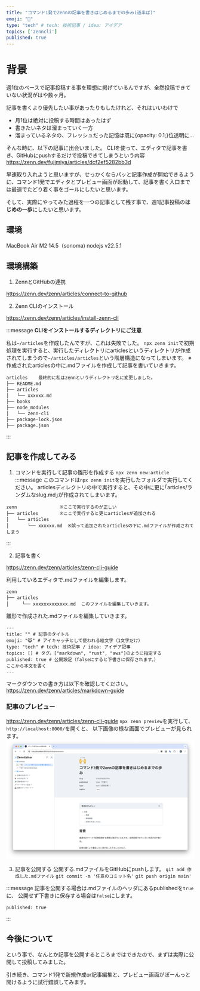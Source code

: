 ```yaml
---
title: "コマンド1発でZennの記事を書きはじめるまでの歩み(道半ば)"
emoji: "🙌"
type: "tech" # tech: 技術記事 / idea: アイデア
topics: ['zenncli']
published: true
---
```


# 背景
週1位のペースで記事投稿する事を理想に掲げているんですが、全然投稿できていない状況がはや数ヶ月。

記事を書くより優先したい事があったりもしたけれど、それはいいわけで
- 月1位は絶対に投稿する時間はあったはず
- 書きたいネタは溜まっていく一方
- 溜まっているネタの、フレッシュだった記憶は既に{opacity: 0.1;}位透明に…

そんな時に、以下の記事に出会いました。
CLIを使って、エディタで記事を書き、GitHubにpushするだけで投稿できてしまうという内容
https://zenn.dev/fujimiya/articles/dcf2ef5282bb3d

早速取り入れようと思いますが、せっかくならパッと記事作成が開始できるように、コマンド1発でエディタとプレビュー画面が起動して、記事を書く入口までは最速でたどり着く事をゴールにしたいと思います。

そして、実際にやってみた過程を一つの記事として残す事で、週1記事投稿の**はじめの一歩**にしたいと思います。

## 環境
MacBook Air M2 14.5（sonoma)
nodejs v22.5.1

## 環境構築
1. ZennとGitHubの連携

https://zenn.dev/zenn/articles/connect-to-github
 
2. Zenn CLIのインストール

https://zenn.dev/zenn/articles/install-zenn-cli

:::message
**CLIをインストールするディレクトリにご注意**

私は`~/articles`を作成したんですが、これは失敗でした。
`npx zenn init`で初期処理を実行すると、実行したディレクトリにarticlesというディレクトリが作成されてしまうので`~/articles/articles`という階層構造になってしまいます。
※作成されたarticlesの中に.mdファイルを作成して記事を書いていきます。

```
articles    最終的に私はzennというディレクトリ名に変更しました。
├── README.md
├── articles
│   └── xxxxxx.md
├── books
├── node_modules
│   └── zenn-cli
├── package-lock.json
├── package.json
```
:::


## 記事を作成してみる
1. コマンドを実行して記事の雛形を作成する
`npx zenn new:article`
:::message
このコマンドは`npx zenn init`を実行したフォルダで実行してください。
articlesディレクトリの中で実行すると、その中に更に｢articles/ランダムなslug.md｣が作成されてしまいます。
```
zenn                ※ここで実行するのが正しい
├── articles        ※ここで実行すると更にarticlesが追加される
│   └── articles    
│       └── xxxxxx.md  ※誤って追加されたarticlesの下に.mdファイルが作成されてしまう
```
:::


2. 記事を書く

https://zenn.dev/zenn/articles/zenn-cli-guide

利用しているエディタで.mdファイルを編集します。
```
zenn
├── articles
│     └── xxxxxxxxxxxxx.md  このファイルを編集していきます。
```

雛形で作成された.mdファイルを編集していきます。
```
---
title: "" # 記事のタイトル
emoji: "😸" # アイキャッチとして使われる絵文字（1文字だけ）
type: "tech" # tech: 技術記事 / idea: アイデア記事
topics: [] # タグ。["markdown", "rust", "aws"]のように指定する
published: true # 公開設定（falseにすると下書きに保存されます。）
ここから本文を書く
---
```
マークダウンでの書き方は以下を確認してください。
https://zenn.dev/zenn/articles/markdown-guide



### 記事のプレビュー
https://zenn.dev/zenn/articles/zenn-cli-guide
`npx zenn preview`を実行して、`http://localhost:8000/`を開くと、
以下画像の様な画面でプレビューが見られます。
![](/images/2cfcd33c5b001e/preview.png)


3. 記事を公開する
公開する.mdファイルをGitHubにpushします。
`git add 作成した.mdファイル`
`git commit -m '任意のコミット名'`
`git push origin main'`


:::message
記事を公開する場合は.mdファイルのヘッダにあるpublishedを`true`に、
公開せず下書きに保存する場合は`false`にします。
```
published: true
```
:::

## 今後について
という事で、なんとか記事を公開するところまではできたので、まずは実際に公開して投稿してみました。

引き続き、コマンド1発で新規作成or記事編集と、プレビュー画面がぽーんっと開けるように試行錯誤してみます。